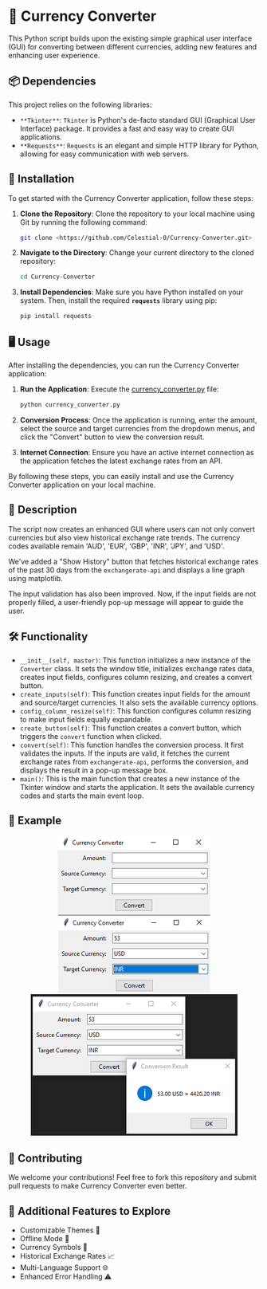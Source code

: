 # **💱** Currency Converter

This Python script builds upon the existing simple graphical user interface (GUI) for converting between different currencies, adding new features and enhancing user experience.

## 📦 Dependencies

This project relies on the following libraries:

- `**Tkinter**`: `Tkinter` is Python's de-facto standard GUI (Graphical User Interface) package. It provides a fast and easy way to create GUI applications.
- `**Requests**`: `Requests` is an elegant and simple HTTP library for Python, allowing for easy communication with web servers.

## 🚀 Installation

To get started with the Currency Converter application, follow these steps:

1. **Clone the Repository**: Clone the repository to your local machine using Git by running the following command:
    
    ```bash
    git clone <https://github.com/Celestial-0/Currency-Converter.git>
    ```
    
2. **Navigate to the Directory**: Change your current directory to the cloned repository:
    
    ```bash
    cd Currency-Converter
    ```
    
3. **Install Dependencies**:  Make sure you have Python installed on your system. Then, install the required **`requests`** library using pip:
    
    ```bash
    pip install requests
    ```
    

## 🖥️ Usage

After installing the dependencies, you can run the Currency Converter application:

1. **Run the Application**: Execute the [currency_converter.py]() file:
    
    ```bash
    python currency_converter.py
    ```
    
2. **Conversion Process**: Once the application is running, enter the amount, select the source and target currencies from the dropdown menus, and click the "Convert" button to view the conversion result.
3. **Internet Connection**: Ensure you have an active internet connection as the application fetches the latest exchange rates from an API.

By following these steps, you can easily install and use the Currency Converter application on your local machine.

## 📝 Description

The script now creates an enhanced GUI where users can not only convert currencies but also view historical exchange rate trends. The currency codes available remain 'AUD', 'EUR', 'GBP', 'INR', 'JPY', and 'USD'.

We've added a "Show History" button that fetches historical exchange rates of the past 30 days from the `exchangerate-api` and displays a line graph using matplotlib.

The input validation has also been improved. Now, if the input fields are not properly filled, a user-friendly pop-up message will appear to guide the user.

## 🛠️ Functionality

- `__init__(self, master)`: This function initializes a new instance of the `Converter` class. It sets the window title, initializes exchange rates data, creates input fields, configures column resizing, and creates a convert button.
- `create_inputs(self)`: This function creates input fields for the amount and source/target currencies. It also sets the available currency options.
- `config_column_resize(self)`: This function configures column resizing to make input fields equally expandable.
- `create_button(self)`: This function creates a convert button, which triggers the `convert` function when clicked.
- `convert(self)`: This function handles the conversion process. It first validates the inputs. If the inputs are valid, it fetches the current exchange rates from `exchangerate-api`, performs the conversion, and displays the result in a pop-up message box.
- `main()`: This is the main function that creates a new instance of the Tkinter window and starts the application. It sets the available currency codes and starts the main event loop.

## 📝 Example

<p align="center">
  <img src="https://github.com/Celestial-0/Currency-Converter/raw/main/asset/1.png" alt="Example1"> <img src="https://github.com/Celestial-0/Currency-Converter/raw/main/asset/2.png" alt="Example2">
    
  <img src="https://github.com/Celestial-0/Currency-Converter/raw/main/asset/3.png" alt="Example3">
</p>


## **🤝 Contributing**

We welcome your contributions! Feel free to fork this repository and submit pull requests to make  Currency Converter even better.

## **🌟 Additional Features to Explore**

- Customizable Themes 🎨
- Offline Mode 📴
- Currency Symbols 💱
- Historical Exchange Rates 📈
- Multi-Language Support 🌐
- Enhanced Error Handling ⚠️
